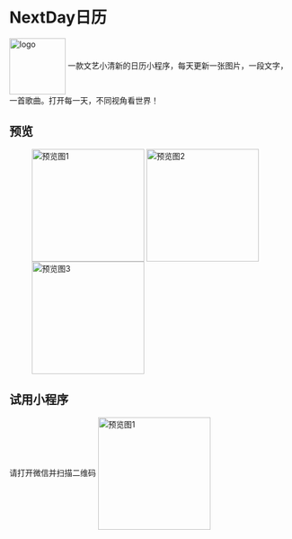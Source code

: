 # NextDay日历

<img src="https://wheatma.github.io/next-day/img/logo.png" width="100" height="100" alt="logo" align=center />
一款文艺小清新的日历小程序，每天更新一张图片，一段文字，一首歌曲。打开每一天，不同视角看世界！

## 预览
<figure class="third">
  <img src="https://wheatma.github.io/next-day/img/1.png" width="200" alt="预览图1" align=center />
  <img src="https://wheatma.github.io/next-day/img/2.png" width="200" alt="预览图2" align=center />
  <img src="https://wheatma.github.io/next-day/img/3.png" width="200" alt="预览图3" align=center />
</figure>



## 试用小程序

请打开微信并扫描二维码
<img src="https://wheatma.github.io/next-day/img/qrcode.jpg" width="200" alt="预览图1" align=center />
